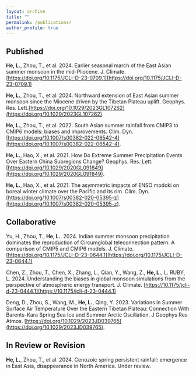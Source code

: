 ```yaml
---
layout: archive
title: ""
permalink: /publications/
author_profile: true
---
```


## Published

**He, L.**, Zhou, T., et al. 2024. Earlier seasonal march of the East Asian summer monsoon in the mid-Pliocene. J. Climate. [https://doi.org/10.1175/JCLI-D-23-0709.1](https://doi.org/10.1175/JCLI-D-23-0709.1) 

**He, L.**, Zhou, T., et al. 2024. Northward extension of East Asian summer monsoon since the Miocene driven by the Tibetan Plateau uplift.  Geophys. Res. Lett.[https://doi.org/10.1029/2023GL107262](https://doi.org/10.1029/2023GL107262).

**He, L.**, Zhou, T., et al. 2022. South Asian summer rainfall from CMIP3 to CMIP6 models: biases and improvements. Clim. Dyn. [https://doi.org/10.1007/s00382-022-06542-4](https://doi.org/10.1007/s00382-022-06542-4).

**He, L.**, Hao, X., et al. 2021. How Do Extreme Summer Precipitation Events Over Eastern China Subregions Change? Geophys. Res. Lett. [https://doi.org/10.1029/2020GL091849](https://doi.org/10.1029/2020GL091849).

**He, L.**, Hao, X., et al. 2021. The asymmetric impacts of ENSO modoki on boreal winter climate over the Pacific and its rim. Clim. Dyn. [https://doi.org/10.1007/s00382-020-05395-z](https://doi.org/10.1007/s00382-020-05395-z).


## Collaborative

Yu, H., Zhou, T., **He, L.**. 2024. Indian summer monsoon precipitation dominates the reproduction of Circumglobal teleconnection pattern: A comparison of CMIP5 and CMIP6 models. J. Climate. [https://doi.org/10.1175/JCLI-D-23-0644.1](https://doi.org/10.1175/JCLI-D-23-0644.1)

Chen, Z., Zhou, T., Chen, X., Zhang, L., Qian, Y., Wang, Z., **He, L.**, L. RUBY, L. 2024. Understanding the biases in global monsoon simulations from the perspective of atmospheric energy transport. J. Climate. [https://10.1175/jcli-d-23-0444.1](https://10.1175/jcli-d-23-0444.1)

Deng, D., Zhou, S., Wang, M., **He, L.**, Qing, Y. 2023. Variations in Summer Surface Air Temperature Over the Eastern Tibetan Plateau: Connection With Barents-Kara Spring Sea Ice and Summer Arctic Oscillation. J Geophys Res Atmos. [https://doi.org/10.1029/2023JD039765](https://doi.org/10.1029/2023JD039765).


## In Review or Revision

**He, L.**, Zhou, T., et al. 2024. Cenozoic spring persistent rainfall: emergence in East Asia, disappearance in North America. Under review.



<!--
{% if author.googlescholar %}
  You can also find my articles on <u><a href="{{author.googlescholar}}">my Google Scholar profile</a>.</u>
{% endif %}

{% include base_path %}

{% for post in site.publications reversed %}
  {% include archive-single.html %}
{% endfor %}
-->
